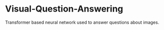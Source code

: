# Visual-Question-Answering
Transformer based neural network used to answer questions about images.
